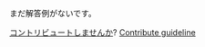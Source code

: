 
まだ解答例がないです。

[コントリビュートしませんか](https://github.com/BFEdev/BFE.dev-solutions/blob/main/question/how-to-center-an-element-vertically_ja.md)?  [Contribute guideline](https://github.com/BFEdev/BFE.dev-solutions#how-to-contribute)
